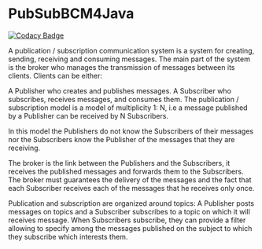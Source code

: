 # PubSubBCM4Java

[![Codacy Badge](https://api.codacy.com/project/badge/Grade/94dc52c7545146f4beddcb67687c7771)](https://app.codacy.com/project/nadirbelarouci/PubSubBCM4Java/dashboard?token=XQ5KcrU3OtkMoGV)


A publication / subscription communication system is a system for creating, sending, receiving and consuming messages.
The main part of the system is the broker who manages the transmission of messages between its clients. Clients can be either:

A Publisher who creates and publishes messages.
A Subscriber who subscribes, receives messages, and consumes them.
The publication / subscription model is a model of multiplicity 1: N, i.e a message published by a Publisher can be received by N Subscribers.

In this model the Publishers do not know the Subscribers of their messages nor the Subscribers know the Publisher of the messages that they are receiving.

The broker is the link between the Publishers and the Subscribers, it receives the published messages and forwards them to the Subscribers. The broker must guarantees the delivery of the messages and the fact that each Subscriber receives each of the messages that he receives only once.

Publication and subscription are organized around topics: A Publisher posts messages on topics and a Subscriber subscribes to a topic on which it will receives message. When Subscribers subscribe, they can provide a filter allowing to specify among the messages published on the subject to which they subscribe which interests them.
